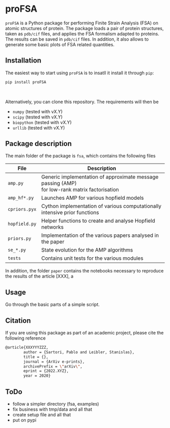 # proFSA
`proFSA` is a Python package for performing Finite Strain Analysis (FSA) on atomic structures of protein. The package loads a pair of protein structures, taken as `pdb/cif` files, and applies the FSA formalism adapted to proteins. The results can be saved in `pdb/cif` files. In addition, it also allows to generate some basic plots of FSA related quantities.

## Installation

The easiest way to start using `proFSA` is to insatll it install it through `pip`:

```bash
pip install proFSA
```
<br/>

Alternatively, you can clone this repository. The requirements will then be
- `numpy` (tested with vX.Y)
- `scipy` (tested with vX.Y)
- `biopython` (tested with vX.Y)
- `urllib` (tested with vX.Y)


## Package description

The main folder of the package is `fsa`, which contains the following files

| File                          | Description |
|-------------------------------|-------------|
| ```amp.py```       | Generic implementation of approximate message passing (AMP) <br/> for low-rank matrix factorisation |
| ```amp_hf*.py```   | Launches AMP for various hopfield models |
| ```cpriors.pyx```  | Cython implementation of various computationally intensive prior functions |
| ```hopfield.py```  | Helper functions to create and analyse Hopfield networks |
| ```priors.py```    | Implementation of the various papers analysed in the paper |
| ```se_*.py```      | State evolution for the AMP algorithms |
| ```tests```        | Contains unit tests for the various modules |

In addition, the folder `paper` contains the notebooks necessary to reproduce the results of the article [XXX], a 


## Usage
Go through the basic parts of a simple script.


## Citation

If you are using this package as part of an academic project, please cite the following reference

```bash
@article{XXXYYYZZZ,
        author = {Sartori, Pablo and Leibler, Stanislas},
        title = {},
        journal = {ArXiv e-prints},
        archivePrefix = \"arXiv\",
        eprint = {2022.XYZ},
        year = 2020}
```

## ToDo

- follow a simpler directory (fsa, examples)
- fix business with tmp/data and all that
- create setup file and all that
- put on pypi
